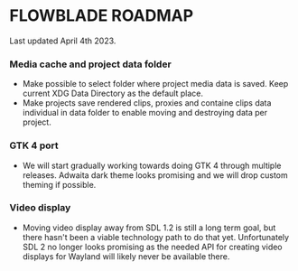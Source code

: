 # FLOWBLADE ROADMAP

Last updated April 4th 2023.

### Media cache and project data folder

* Make possible to select folder where project media data is saved. Keep current XDG Data Directory as the default place.
* Make projects save rendered clips, proxies and containe clips data individual in data folder to enable moving and destroying data per project.

### GTK 4 port

* We will start gradually working towards doing GTK 4 through multiple releases. Adwaita dark theme looks promising and we will drop custom theming if possible.

### Video display

- Moving video display away from SDL 1.2 is still a long term goal, but there hasn't been a viable technology path to do that yet. Unfortunately SDL 2 no longer looks promising as the needed API for creating video displays for Wayland will likely never be available there.

